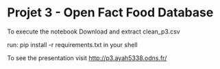 # Projet 3 - Open Fact Food Database
To execute the notebook
Download and extract clean_p3.csv

run: pip install -r requirements.txt in your shell

To see the presentation
visit http://p3.ayah5338.odns.fr/
